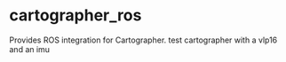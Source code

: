 # cartographer_ros
Provides ROS integration for Cartographer.
test cartographer with a vlp16 and an imu

